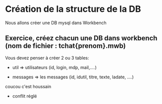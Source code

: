 
# Création de la structure de la DB
Nous allons créer une DB mysql dans Workbench
## Exercice, créez chacun une DB dans workbench (nom de fichier : tchat{prenom}.mwb)
Vous devez penser à créer 2 ou 3 tables:

- util => utilisateurs (id, login, mdp, mail,....)

- messages => les messages (id, idutil, titre, texte, ladate, ....)
 
coucou c'est houssain

- conflit réglé

